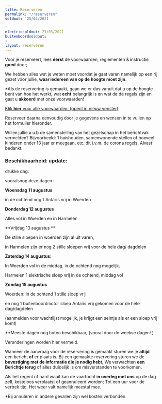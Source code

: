 ```yaml
---
title: Reserveren
permalink: "/reserveren"
soldout: '25/04/2021

'
electricsoldout: 27/03/2021
buitenboordsoldout:
- 
layout: reserveren
---
```



Voor je reserveert, lees **éérst** de voorwaarden, reglementen & instructie **goed** door; [](https://descheepsjongens.nl/voorwaarden)
   
We hebben alles wat je weten moet voordat je gaat varen namelijk op een rij gezet voor jullie,
**waar iedereen van op de hoogte moet zijn.**

*Als de reservering is gemaakt, gaan we er dus vanuit dat u op de hoogte bent van hoe het werkt, wat **echt** belangrijk is en wat de de regels zijn en gaat u **akkoord** met onze voorwaarden!

[Klik **hier** voor alle voorwaarden. (opent in nieuw venster)](http://descheepsjongens.nl/voorwaarden)


Reserveer daarna eenvoudig door je gegevens en wensen in te vullen op het formulier hieronder. 

Willen jullie a.u.b de samenstelling van het gezelschap in het berichtvak vermelden? 
Bijvoorbeeld: 1 huishouden, samenwonende stellen of hoeveel kinderen onder 13 jaar er meegaan, etc.  dit i.v.m. de corona regels, Alvast bedankt.

### Beschikbaarheid: update: 
drukke dag:

vooralsnog deze dagen :

**Woensdag 11 augustus**

in de ochtend nog 1 Antaris vrij in Woerden


**Donderdag 12 augustus**

 Alles vol in Woerden en in Harmelen


**Vrijdag 13 augustus **

De stille sloepen in woerden 
zijn al uit varen,  


in Harmelen zijn er nog 2 stille sloepen vrij  voor de hele dag/ dagdelen


**Zaterdag 14 augustus**:

In Woerden vol in de middag, in de ochtend nog mogelijk.

Harmelen  1 elektrische sloep vrij in de ochtend, middag vol


**Zondag 15 augustus**

Woerden: in de ochtend 1 stille sloep vrij

en nog 1 buitenboordmotor sloep Antaris vrij gekomen voor de hele dag/dagdelen 



(aanmelden voor wachtlijst mogelijk, je krijgt een seintje als er een sloep vrij komt)

**Meeste dagen nog boten beschikbaar, (vooral door de weekse dagen! )  



Veranderingen worden hier vermeld.


Wanneer de aanvraag voor de reservering is gemaakt sturen we je **altijd** een bericht **of** er plaats is.
Bij een gemaakte reservering sturen we de **bevestiging met de informatie die je nodig hebt**,
We verwachten **een Berichtje terug** of alles duidelijk is om misverstanden te voorkomen.

Als het regent of hard waait kan de vaartocht **in overleg met ons** op de dag zelf, kosteloos verplaatst of geannuleerd worden; Tot een uur voor de vertrek tijd. Het weer valt namelijk meestal mee.

*Bij annuleren in andere gevallen zijn wel kosten verbonden.